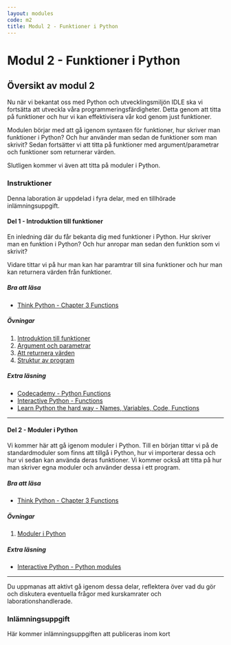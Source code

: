 ```yaml
---
layout: modules
code: m2
title: Modul 2 - Funktioner i Python
---
```


# Modul 2 - Funktioner i Python

## Översikt av modul 2

Nu när vi bekantat oss med Python och utvecklingsmiljön IDLE ska vi fortsätta att utveckla våra programmeringsfärdigheter. Detta genom att titta på funktioner och hur vi kan effektivisera vår kod genom just funktioner.

Modulen börjar med att gå igenom syntaxen för funktioner, hur skriver man funktioner i Python? Och hur använder man sedan de funktioner som man skrivit? Sedan fortsätter vi att titta på funktioner med argument/parametrar och funktioner som returnerar värden.

Slutligen kommer vi även att titta på moduler i Python.

### Instruktioner

Denna laboration är uppdelad i fyra delar, med en tillhörade inlämningsuppgift.

#### Del 1 - Introduktion till funktioner

En inledning där du får bekanta dig med funktioner i Python. Hur skriver man en funktion i Python? Och hur anropar man sedan den funktion som vi skrivit?

Vidare tittar vi på hur man kan har paramtrar till sina funktioner och hur man kan returnera värden från funktioner.

##### Bra att läsa

- [Think Python - Chapter 3  Functions](http://www.greenteapress.com/thinkpython/html/thinkpython004.html)

##### Övningar

1. [Introduktion till funktioner](exercises/L01.html)
2. [Argument och parametrar](exercises/L02.html)
3. [Att returnera värden](exercises/L03.html)
4. [Struktur av program](exercises/L04.html)

##### Extra läsning

- [Codecademy - Python Functions](http://www.codecademy.com/en/tracks/python)
- [Interactive Python - Functions](http://interactivepython.org/runestone/static/thinkcspy/Functions/functions.html)
- [Learn Python the hard way - Names, Variables, Code, Functions](http://learnpythonthehardway.org/book/ex18.html)

---

#### Del 2 - Moduler i Python

Vi kommer här att gå igenom moduler i Python. Till en början tittar vi på de standardmoduler som finns att tillgå i Python, hur vi importerar dessa och hur vi sedan kan använda deras funktioner. Vi kommer också att titta på hur man skriver egna moduler och använder dessa i ett program.

##### Bra att läsa

- [Think Python - Chapter 3  Functions](http://www.greenteapress.com/thinkpython/html/thinkpython004.html)

##### Övningar

1. [Moduler i Python](exercises/L05.html)

##### Extra läsning

- [Interactive Python - Python modules](http://interactivepython.org/runestone/static/thinkcspy/toc.html#python-modules)

---

Du uppmanas att aktivt gå igenom dessa delar, reflektera över vad du gör och diskutera eventuella frågor med kurskamrater och laborationshandlerade.

### Inlämningsuppgift

Här kommer inlämningsuppgiften att publiceras inom kort